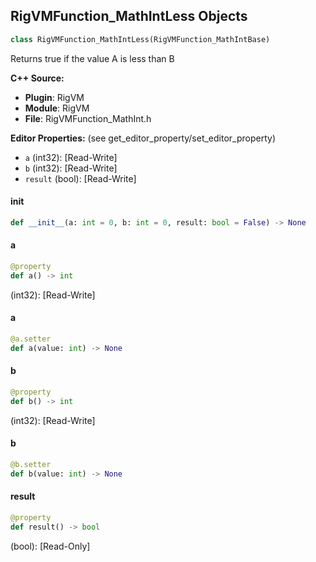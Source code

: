 ## RigVMFunction_MathIntLess Objects

```python
class RigVMFunction_MathIntLess(RigVMFunction_MathIntBase)
```

Returns true if the value A is less than B

**C++ Source:**

- **Plugin**: RigVM
- **Module**: RigVM
- **File**: RigVMFunction_MathInt.h

**Editor Properties:** (see get_editor_property/set_editor_property)

- ``a`` (int32):  [Read-Write]
- ``b`` (int32):  [Read-Write]
- ``result`` (bool):  [Read-Write]

<a id="unreal.RigVMFunction_MathIntLess.__init__"></a>

#### __init__

```python
def __init__(a: int = 0, b: int = 0, result: bool = False) -> None
```

<a id="unreal.RigVMFunction_MathIntLess.a"></a>

#### a

```python
@property
def a() -> int
```

(int32):  [Read-Write]

<a id="unreal.RigVMFunction_MathIntLess.a"></a>

#### a

```python
@a.setter
def a(value: int) -> None
```

<a id="unreal.RigVMFunction_MathIntLess.b"></a>

#### b

```python
@property
def b() -> int
```

(int32):  [Read-Write]

<a id="unreal.RigVMFunction_MathIntLess.b"></a>

#### b

```python
@b.setter
def b(value: int) -> None
```

<a id="unreal.RigVMFunction_MathIntLess.result"></a>

#### result

```python
@property
def result() -> bool
```

(bool):  [Read-Only]

<a id="unreal.RigUnit_MathIntLess"></a>